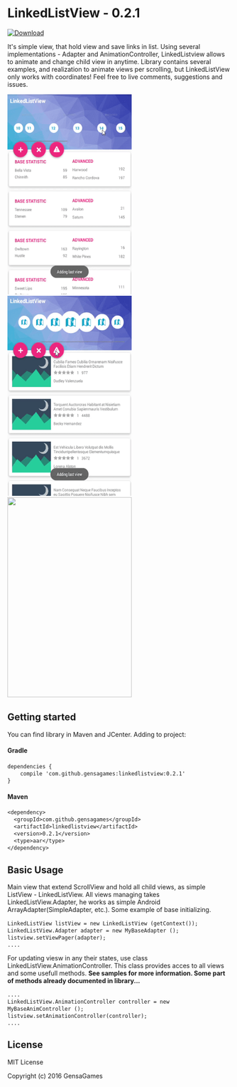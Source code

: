 # LinkedListView - 0.2.1

[ ![Download](https://api.bintray.com/packages/gensagames/maven/linkedlistview/images/download.svg) ](https://bintray.com/gensagames/maven/linkedlistview/_latestVersion)
 
It's simple view, that hold view and save links in list. Using several implementations - Adapter and AnimationController, LinkedListview allows to animate and change child view in anytime. Library contains several examples, and realization to animate views per scrolling, but LinkedListView only works with coordinates! Feel free to live comments, suggestions and issues.



<img src="https://raw.githubusercontent.com/GensaGames/LinkedListView/master/screenshots/Screen-SimplePointMoving.gif" width="280" height="450" />
<img src="https://raw.githubusercontent.com/GensaGames/LinkedListView/master/screenshots/Screen-ScaleCenter.gif" width="280" height="450" />
<img src="https://raw.githubusercontent.com/GensaGames/LinkedListView/master/screenshots/Screen-PointMoving.gif" width="280" height="450" />



## Getting started
You can find library in Maven and JCenter. Adding to project: 

#### Gradle
```
dependencies {
    compile 'com.github.gensagames:linkedlistview:0.2.1'
}
```
#### Maven
```
<dependency>
  <groupId>com.github.gensagames</groupId>
  <artifactId>linkedlistview</artifactId>
  <version>0.2.1</version>
  <type>aar</type>
</dependency>
```

## Basic Usage
Main view that extend ScrollView and hold all child views, as simple ListView - LinkedListView. All views managing takes LinkedListView.Adapter, he works as simple Android ArrayAdapter(SimpleAdapter, etc.). Some example of base initializing.

```
LinkedListView listView = new LinkedListView (getContext());
LinkedListView.Adapter adapter = new MyBaseAdapter ();
listview.setViewPager(adapter);
....
```
For updating viesw in any their states, use class LinkedListView.AnimationController. This class provides acces to all views and some usefull methods. **See samples for more information. Some part of methods already documented in library...**
```
....
LinkedListView.AnimationController controller = new MyBaseAnimController ();
listview.setAnimationController(controller);
....
```


## License

MIT License 

Copyright (c) 2016 GensaGames

